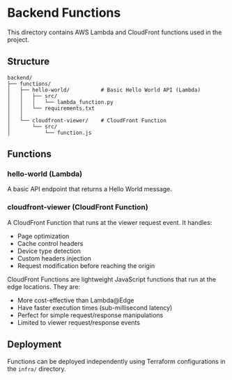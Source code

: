 # Backend Functions

This directory contains AWS Lambda and CloudFront functions used in the project.

## Structure

```
backend/
├── functions/
│   ├── hello-world/          # Basic Hello World API (Lambda)
│   │   ├── src/
│   │   │   └── lambda_function.py
│   │   └── requirements.txt
│   │
│   └── cloudfront-viewer/    # CloudFront Function
│       └── src/
│           └── function.js
```

## Functions

### hello-world (Lambda)
A basic API endpoint that returns a Hello World message.

### cloudfront-viewer (CloudFront Function)
A CloudFront Function that runs at the viewer request event. It handles:
- Page optimization
- Cache control headers
- Device type detection
- Custom headers injection
- Request modification before reaching the origin

CloudFront Functions are lightweight JavaScript functions that run at the edge locations. They are:
- More cost-effective than Lambda@Edge
- Have faster execution times (sub-millisecond latency)
- Perfect for simple request/response manipulations
- Limited to viewer request/response events

## Deployment
Functions can be deployed independently using Terraform configurations in the `infra/` directory. 
